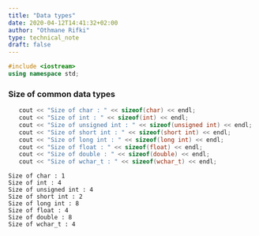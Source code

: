 ```yaml
---
title: "Data types"
date: 2020-04-12T14:41:32+02:00
author: "Othmane Rifki"
type: technical_note
draft: false
---
```


```c++
#include <iostream>
using namespace std;
```

### Size of common data types


```c++
   cout << "Size of char : " << sizeof(char) << endl;
   cout << "Size of int : " << sizeof(int) << endl;
   cout << "Size of unsigned int : " << sizeof(unsigned int) << endl;
   cout << "Size of short int : " << sizeof(short int) << endl;
   cout << "Size of long int : " << sizeof(long int) << endl;
   cout << "Size of float : " << sizeof(float) << endl;
   cout << "Size of double : " << sizeof(double) << endl;
   cout << "Size of wchar_t : " << sizeof(wchar_t) << endl;
```

    Size of char : 1
    Size of int : 4
    Size of unsigned int : 4
    Size of short int : 2
    Size of long int : 8
    Size of float : 4
    Size of double : 8
    Size of wchar_t : 4



```c++

```
